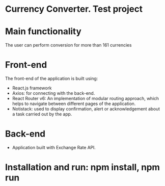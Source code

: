 # Currency Converter. Test project

# Main functionality

The user can perform conversion for more than 161 currencies


# Front-end 
The front-end of the application is built using:
 - React.js framework 
 - Axios: for connecting with the back-end.
 - React Router v6: An implementation of modular routing approach, which helps to navigate between different pages of the application.
 - Notistack: used to display confirmation, alert or acknowledgement about a task carried out by the app. 
 
 # Back-end
 
 - Application built with Exchange Rate API.
 
 # Installation and run: npm install, npm run
